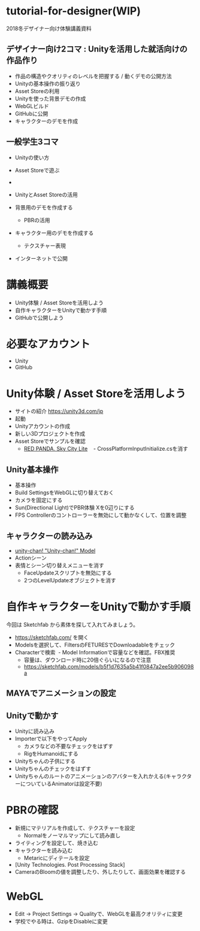 # tutorial-for-designer(WIP)
2018冬デザイナー向け体験講義資料

## デザイナー向け2コマ : Unityを活用した就活向けの作品作り
- 作品の構造やクオリティのレベルを把握する / 動くデモの公開方法
- Unityの基本操作の振り返り
- Asset Storeの利用
- Unityを使った背景デモの作成
- WebGLビルド
- GitHubに公開
- キャラクターのデモを作成

## 一般学生3コマ
- Unityの使い方
- Asset Storeで遊ぶ
- 

- UnityとAsset Storeの活用
- 背景用のデモを作成する
  - PBRの活用
- キャラクター用のデモを作成する
  - テクスチャー表現
- インターネットで公開

# 講義概要
- Unity体験 / Asset Storeを活用しよう
- 自作キャラクターをUnityで動かす手順
- GitHubで公開しよう

# 必要なアカウント
- Unity
- GitHub

# Unity体験 / Asset Storeを活用しよう
- サイトの紹介 https://unity3d.com/jp
- 起動
- Unityアカウントの作成
- 新しい3Dプロジェクトを作成
- Asset Storeでサンプルを確認
  - [RED PANDA. Sky City Lite](http://u3d.as/vPD)
    - CrossPlatformInputInitialize.csを消す

## Unity基本操作
- 基本操作
- Build SettingsをWebGLに切り替えておく
- カメラを固定にする
- Sun(Directional Light)でPBR体験 Xを0辺りにする
- FPS Controllerのコントローラーを無効にして動かなくして、位置を調整

## キャラクターの読み込み
- [unity-chan! "Unity-chan!" Model](https://assetstore.unity.com/publishers/7659)
- Actionシーン
- 表情とシーン切り替えメニューを消す
  - FaceUpdateスクリプトを無効にする
  - 2つのLevelUpdateオブジェクトを消す

# 自作キャラクターをUnityで動かす手順
今回は Sketchfab から素体を探して入れてみましょう。

- https://sketchfab.com/ を開く
- Modelsを選択して、FiltersのFETURESでDownloadableをチェック
- Characterで検索
  - Model Informationで容量などを確認。FBX推奨
  - 容量は、ダウンロード時に20倍ぐらいになるので注意
  - https://sketchfab.com/models/b5f1d7635a5b41f0847a2ee5b906098a

## MAYAでアニメーションの設定


## Unityで動かす
- Unityに読み込み
- Importerで以下をやってApply
  - カメラなどの不要なチェックをはずす
  - RigをHumanoidにする
- Unityちゃんの子供にする
- Unityちゃんのチェックをはずす
- Unityちゃんのルートのアニメーションのアバターを入れかえる(キャラクターについているAnimatorは設定不要)

# PBRの確認
- 新規にマテリアルを作成して、テクスチャーを設定
  - Normalをノーマルマップにして読み直し
- ライティングを設定して、焼き込む
- キャラクターを読み込む
  - Metaricにディテールを設定
- [Unity Technologies. Post Processing Stack]
- CameraのBloomの値を調整したり、外したりして、画面効果を確認する

# WebGL
- Edit -> Project Settings -> Qualityで、WebGLを最高クオリティに変更
- 学校でやる時は、GzipをDisableに変更

